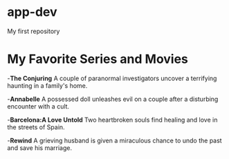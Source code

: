 # app-dev
My first repository
# My Favorite Series and Movies

-**The Conjuring**
A couple of paranormal investigators uncover a terrifying haunting in a family's home.

-**Annabelle**
 A possessed doll unleashes evil on a couple after a disturbing encounter with a cult.

 -**Barcelona:A Love Untold**
 Two heartbroken souls find healing and love in the streets of Spain.

 -**Rewind**
 A grieving husband is given a miraculous chance to undo the past and save his marriage.
 
